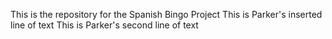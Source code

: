 This is the repository for the Spanish Bingo Project
This is Parker's inserted line of text
This is Parker's second line of text
